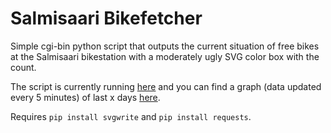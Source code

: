 # Salmisaari Bikefetcher

Simple cgi-bin python script that outputs the current situation of free bikes at 
the Salmisaari bikestation with a moderately ugly SVG color box with the count.

The script is currently running [here](https://flexer.430am.fi/cgi-bin/bikefetcher.py)
and you can find a graph (data updated every 5 minutes) of last x days [here](https://mronkain.github.io/bikefetcher/).

Requires `pip install svgwrite` and `pip install requests`.

